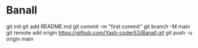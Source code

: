 # Banall
git init
git add README.md
git commit -m "first commit"
git branch -M main
git remote add origin https://github.com/Yash-coder53/Banall.git
git push -u origin main
